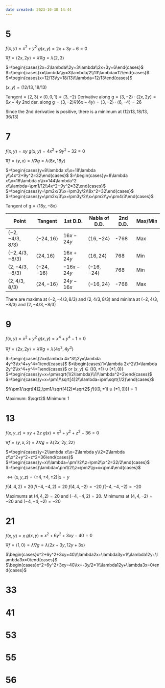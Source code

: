 ```yaml
---
date created: 2023-10-30 14:44
---
```


# 5

$f(x,y)=x^2+y^2$
$g(x,y)=2x+3y-6=0$

$\nabla f=\langle 2x,2y\rangle=\lambda\nabla g=\lambda\langle2,3\rangle$

$=\begin{cases}2x=2\lambda\\2y=3\lambda\\2x+3y=6\end{cases}$
$=\begin{cases}x=\lambda\\y=3\lambda/2\\13\lambda=12\end{cases}$
$=\begin{cases}x=12/13\\y=18/13\\\lambda=12/13\end{cases}$

$(x,y)=(12/13,18/13)$

$\text{Tangent}=\langle2,3\rangle\times\langle0,0,1\rangle=\langle3,-2\rangle$
$\text{Derivative along g}=\langle3,-2\rangle\cdot\langle2x,2y\rangle=6x-4y$
$\text{2nd der. along g}=\langle3,-2\rangle\nabla (6x-4y)=\langle3,-2\rangle\cdot\langle6,-4\rangle=26$

Since the 2nd derivative is positive, there is a minimum at $(12/13,18/13,36/13)$

# 7

$f(x,y)=xy$
$g(x,y)=4x^2+9y^2-32=0$

$\nabla f=\langle y,x\rangle=\lambda\nabla g=\lambda\langle8x,18y\rangle$

$=\begin{cases}y=8\lambda x\\x=18\lambda y\\4x^2+9y^2=32\end{cases}$
$=\begin{cases}y=8\lambda x\\x=18\lambda y\\x=144\lambda^2 x\\\lambda=\pm1/12\\4x^2+9y^2=32\end{cases}$
$=\begin{cases}y=\pm2x/3\\x=\pm3y/2\\8x^2=32\end{cases}$
$=\begin{cases}y=\pm2x/3\\x=\pm3y/2\\x=\pm2\\y=\pm4/3\end{cases}$

$\text{Tangent of g}=\langle18y,-8x\rangle$

| Point           | Tangent                 | 1st D.D.   | Nabla of D.D.           | 2nd D.D. | Max/Min |
| --------------- | ----------------------- | ---------- | ----------------------- | -------- | ------- |
| $(-2,-4/3,8/3)$ | $\langle-24,16\rangle$  | $16x-24y$  | $\langle16,-24\rangle$  | -768     | Max     |
| $(-2,4/3,-8/3)$ | $\langle24,16\rangle$   | $16x+24y$  | $\langle16,24\rangle$   | 768      | Min     |
| $(2,-4/3,-8/3)$ | $\langle-24,-16\rangle$ | $-16x-24y$ | $\langle-16,-24\rangle$ | 768      | Min     |
| $(2,4/3,8/3)$   | $\langle24,-16\rangle$  | $24y-16x$  | $\langle-16,24\rangle$  | -768     | Max     |

There are maxima at $(-2,-4/3,8/3)$ and $(2,4/3,8/3)$ and minima at $(-2,4/3,-8/3)$ and $(2,-4/3,-8/3)$

# 9

$f(x,y)=x^2+y^2$
$g(x,y)=x^4+y^4-1=0$

$\nabla f=\langle2x,2y\rangle=\lambda\nabla g=\lambda\langle4x^3,4y^3\rangle$

$=\begin{cases}2x=\lambda 4x^3\\2y=\lambda 4y^3\\x^4+y^4=1\end{cases}$
$=\begin{cases}1=\lambda 2x^2\\1=\lambda 2y^2\\x^4+y^4=1\end{cases}$
or $(x,y)\in\{(0,\pm1)\cup(\pm1,0)\}$
$=\begin{cases}y=x=\pm\sqrt{1/2\lambda}\\1/\lambda^2=2\end{cases}$
$=\begin{cases}y=x=\pm1/\sqrt[4]2\\\lambda=\pm\sqrt{1/2}\end{cases}$

$f(\pm1/\sqrt[4]2,\pm1/\sqrt[4]2)=\sqrt2$
$f(\{(0,\pm1)\cup(\pm1,0)\})=1$

Maximum: $\sqrt2$
Minimum: $1$

# 13

$f(x,y,z)=xy+2z$
$g(x)=x^2+y^2+z^2-36=0$

$\nabla f=\langle y,x,2\rangle=\lambda\nabla g=\lambda\langle2x,2y,2z\rangle$

$=\begin{cases}y=2\lambda x\\x=2\lambda y\\2=2\lambda z\\x^2+y^2+z^2=36\end{cases}$
$=\begin{cases}y=x\\\lambda=\pm1/2\\z=\pm2\\x^2=32/2\end{cases}$
$=\begin{cases}\lambda=\pm1/2\\z=\pm2\\y=x=\pm4\end{cases}$

$\iff(x,y,z)=(\pm4,\pm4,\pm2)|x=y$

$f(4,4,2)=20$
$f(-4,-4,2)=20$
$f(4,4,-2)=-20$
$f(-4,-4,-2)=-20$

Maximums at $(4,4,2)=20$ and $(-4,-4,2)=20$.
Minimums at $(4,4,-2)=-20$ and $(-4,-4,-2)=-20$

# 21

$f(x,y)=x$
$g(x,y)=x^2+6y^2+3xy-40=0$

$\nabla f=\langle1,0\rangle=\lambda\nabla g=\lambda\langle2x+3y,12y+3x\rangle$

$\begin{cases}x^2+6y^2+3xy=40\\\lambda2x+\lambda3y=1\\\lambda12y+\lambda3x=0\end{cases}$
$\begin{cases}x^2+6y^2+3xy=40\\x=-3y/2=1\\\lambda12y+\lambda3x=0\end{cases}$

# 33

# 41

# 53

# 55

# 56

